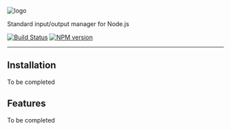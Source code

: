 ![logo](https://user-images.githubusercontent.com/675812/61961326-88346a80-afc7-11e9-9853-f4ef66ce686c.png)

Standard input/output manager for Node.js

[![Build Status](https://secure.travis-ci.org/sgmonda/stdio.png)](http://travis-ci.org/sgmonda/stdio)
[![NPM version](https://img.shields.io/npm/v/stdio.svg)](https://www.npmjs.com/package/stdio)

---

## Installation

To be completed

## Features

To be completed
